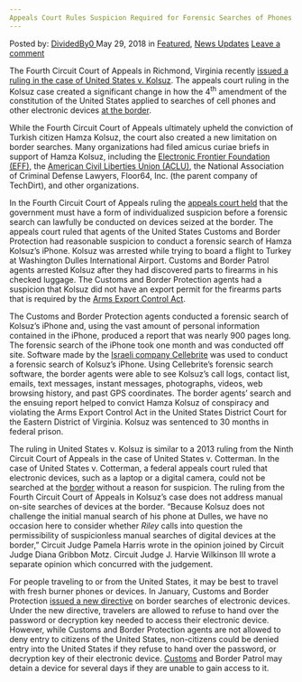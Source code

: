 ```yaml
---
Appeals Court Rules Suspicion Required for Forensic Searches of Phones at Border
---
```

<article class="post-listing post-25856 post type-post status-publish format-standard has-post-thumbnail hentry 
 tag-appeals tag-border tag-court tag-forensic tag-phones tag-required tag-rules tag-searches tag-suspicion">
<div class="post-inner">
<span>Posted by: <a href="https://www.deepdotweb.com/author/dividedby0/" title="">DividedBy0 </a></span>
<span>May 29, 2018</span>
<span>in <a href="https://www.deepdotweb.com/category/deepdot-news/" rel="category tag">Featured</a>, <a href="https://www.deepdotweb.com/category/news-updates/" rel="category tag">News Updates</a></span>
<span><a href="https://www.deepdotweb.com/2018/05/29/appeals-court-rules-suspicion-required-for-forensic-searches-of-phones-at-border/#respond">Leave a comment</a></span>


<p>The Fourth Circuit Court of Appeals in Richmond, Virginia recently <a href="http://www.ca4.uscourts.gov/opinions/164687.P.pdf">issued a ruling in the case of United States v. Kolsuz</a>. The appeals court ruling in the Kolsuz case created a significant change in how the 4<sup>th</sup> amendment of the constitution of the United States applied to searches of cell phones and other electronic devices <a href="https://www.deepdotweb.com/2018/05/15/french-dark-web-drug-defendant-losses-evidence-over-border-inspection/">at the border</a>.</p>
<p>While the Fourth Circuit Court of Appeals ultimately upheld the conviction of Turkish citizen Hamza Kolsuz, the court also created a new limitation on border searches. Many organizations had filed amicus curiae briefs in support of Hamza Kolsuz, including the <a href="https://www.eff.org/deeplinks/2018/05/fourth-circuit-rules-suspicionless-forensic-searches-electronic-devices-border-are">Electronic Frontier Foundation (EFF)</a>, the <a href="https://www.aclu.org/blog/privacy-technology/privacy-borders-and-checkpoints/another-federal-court-rules-fourth-amendment">American Civil Liberties Union (ACLU)</a>, the National Association of Criminal Defense Lawyers, Floor64, Inc. (the parent company of TechDirt), and other organizations.</p>
<p>In the Fourth Circuit Court of Appeals ruling the <a href="https://reason.com/volokh/2018/05/09/important-fourth-circuit-ruling-on-cell">appeals court held</a> that the government must have a form of individualized suspicion before a forensic search can lawfully be conducted on devices seized at the border. The appeals court ruled that agents of the United States Customs and Border Protection had reasonable suspicion to conduct a forensic search of Hamza Kolsuz’s iPhone. Kolsuz was arrested while trying to board a flight to Turkey at Washington Dulles International Airport. Customs and Border Patrol agents arrested Kolsuz after they had discovered parts to firearms in his checked luggage. The Customs and Border Protection agents had a suspicion that Kolsuz did not have an export permit for the firearms parts that is required by the <a href="http://www.abajournal.com/news/article/forensic_search_of_cellphone_seized_at_border_requires_some_form_of_suspici">Arms Export Control Act</a>.</p>
<p>The Customs and Border Protection agents conducted a forensic search of Kolsuz’s iPhone and, using the vast amount of personal information contained in the iPhone, produced a report that was nearly 900 pages long. The forensic search of the iPhone took one month and was conducted off site. Software made by the <a href="https://www.deepdotweb.com/2016/11/08/israeli-security-company-can-crack-iphone-encryption-works-fbi/">Israeli company Cellebrite</a> was used to conduct a forensic search of Kolsuz’s iPhone. Using Cellebrite’s forensic search software, the border agents were able to see Kolsuz’s call logs, contact list, emails, text messages, instant messages, photographs, videos, web browsing history, and past GPS coordinates. The border agents’ search and the ensuing report helped to convict Hamza Kolsuz of conspiracy and violating the Arms Export Control Act in the United States District Court for the Eastern District of Virginia. Kolsuz was sentenced to 30 months in federal prison.</p>
<p>The ruling in United States v. Kolsuz is similar to a 2013 ruling from the Ninth Circuit Court of Appeals in the case of United States v. Cotterman. In the case of United States v. Cotterman, a federal appeals court ruled that electronic devices, such as a laptop or a digital camera, could not be searched at the <a href="https://www.deepdotweb.com/2017/07/08/new-bill-would-require-people-to-disclose/">border</a> without a reason for suspicion. The ruling from the Fourth Circuit Court of Appeals in Kolsuz’s case does not address manual on-site searches of devices at the border. “Because Kolsuz does not challenge the initial manual search of his phone at Dulles, we have no occasion here to consider whether <em>Riley </em>calls into question the permissibility of suspicionless manual searches of digital devices at the border,” Circuit Judge Pamela Harris wrote in the opinion joined by Circuit Judge Diana Gribbon Motz. Circuit Judge J. Harvie Wilkinson III wrote a separate opinion which concurred with the judgement.</p>
<p>For people traveling to or from the United States, it may be best to travel with fresh burner phones or devices. In January, Customs and Border Protection <a href="http://www.cbc.ca/news/technology/usa-border-phones-search-1.4494371">issued a new directive</a> on border searches of electronic devices. Under the new directive, travelers are allowed to refuse to hand over the password or decryption key needed to access their electronic device. However, while Customs and Border Protection agents are not allowed to deny entry to citizens of the United States, non-citizens could be denied entry into the United States if they refuse to hand over the password, or decryption key of their electronic device. <a href="https://www.deepdotweb.com/tag/customs/">Customs</a> and Border Patrol may detain a device for several days if they are unable to gain access to it.</p>
<p>&nbsp;</p>
</div>
<span style="display:none"><a href="https://www.deepdotweb.com/tag/appeals/" rel="tag">appeals</a> <a href="https://www.deepdotweb.com/tag/border/" rel="tag">border</a> <a href="https://www.deepdotweb.com/tag/court/" rel="tag">court</a> <a href="https://www.deepdotweb.com/tag/forensic/" rel="tag">forensic</a> <a href="https://www.deepdotweb.com/tag/phones/" rel="tag">phones</a> <a href="https://www.deepdotweb.com/tag/required/" rel="tag">required</a> <a href="https://www.deepdotweb.com/tag/rules/" rel="tag">rules</a> <a href="https://www.deepdotweb.com/tag/searches/" rel="tag">searches</a> <a href="https://www.deepdotweb.com/tag/suspicion/" rel="tag">suspicion</a></span> <span style="display:none" class="updated">2018-05-29<a href="https://www.deepdotweb.com/author/dividedby0/" title="Posts by DividedBy0" rel="author">DividedBy0</a></strong></div>
</div>
</article>

